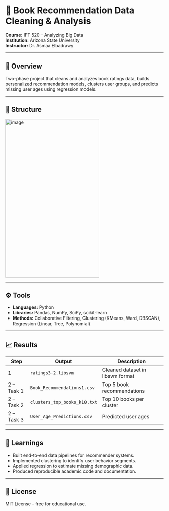 # 📘 Book Recommendation Data Cleaning & Analysis

**Course:** IFT 520 – Analyzing Big Data  
**Institution:** Arizona State University  
**Instructor:** Dr. Asmaa Elbadrawy  

---

## 🧱 Overview
Two-phase project that cleans and analyzes book ratings data, builds personalized recommendation models, clusters user groups, and predicts missing user ages using regression models.

---

## 📂 Structure

<img width="298" height="503" alt="image" src="https://github.com/user-attachments/assets/613127ee-123f-4697-9427-c20a6f43950f" />

---

## ⚙️ Tools
- **Languages:** Python  
- **Libraries:** Pandas, NumPy, SciPy, scikit-learn  
- **Methods:** Collaborative Filtering, Clustering (KMeans, Ward, DBSCAN), Regression (Linear, Tree, Polynomial)

---

## 📈 Results
| Step | Output | Description |
|------|---------|-------------|
| 1 | `ratings3-2.libsvm` | Cleaned dataset in libsvm format |
| 2 – Task 1 | `Book_Recommendations1.csv` | Top 5 book recommendations |
| 2 – Task 2 | `clusters_top_books_k10.txt` | Top 10 books per cluster |
| 2 – Task 3 | `User_Age_Predictions.csv` | Predicted user ages |

---

## 🧠 Learnings
- Built end-to-end data pipelines for recommender systems.  
- Implemented clustering to identify user behavior segments.  
- Applied regression to estimate missing demographic data.  
- Produced reproducible academic code and documentation.

---

## 🧾 License
MIT License – free for educational use.
